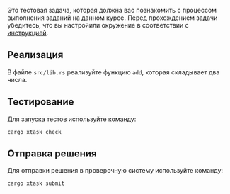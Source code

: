 Это тестовая задача, которая должна вас познакомить с процессом выполнения заданий на данном курсе.
Перед прохождением задачи убедитесь, что вы настройили окружение в соответствии с
[инструкцией](../SETUP.md).

## Реализация

В файле `src/lib.rs` реализуйте функцию `add`, которая складывает два числа.

## Тестирование

Для запуска тестов используйте команду:

```
cargo xtask check
```

## Отправка решения

Для отправки решения в проверочную систему используйте команду:

```
cargo xtask submit
```
